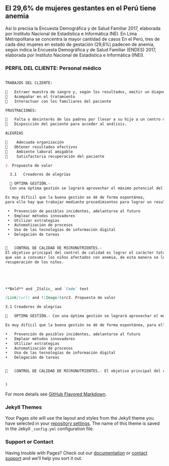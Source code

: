 ## El 29,6% de mujeres gestantes en el Perú tiene anemia
Así lo precisa la Encuesta Demográfica y de Salud Familiar 2017, elaborada por Instituto Nacional de Estadística e Informática INEI. En Lima Metropolitana se concentra la mayor cantidad de casos
En el Perú, tres de cada diez mujeres en estado de gestación (29,6%) padecen de anemia, según indica la Encuesta Demográfica y de Salud Familiar (ENDES) 2017, elaborada por Instituto Nacional de Estadística e Informática (INEI).


### PERFIL DEL CLIENTE: Personal médico


```markdown

TRABAJOS DEL CLIENTE:

	Extraer muestra de sangre y, según los resultados, emitir un diagnostico
	Acompañar en el tratamiento
	Interactuar con los familiares del paciente

FRUSTRACIONES:

	Falta o desinterés de los padres por llevar a su hijo a un centro médico.
	Disposición del paciente para acceder al análisis.

ALEGRIAS

	 Adecuada organización
	Obtener resultados efectivos
	 Ambiente laboral amigable
	 Satisfactoria recuperación del paciente 

3. Propuesta de valor

  3.1	Creadores de alegrías

  	OPTIMA GESTIÓN.-  
  Con una óptima gestión se logrará aprovechar el máximo potencial del personal médico. 

Es muy difícil que la buena gestión se dé de forma espontánea,
para ello hay que trabajar mediante procedimientos para lograr un resultado ideal:

 •	Prevención de posibles incidentes, adelantarse al futuro  
 •	Emplear métodos innovadores 
 •	Utilizar estrategias 
 •	Automatización de procesos
 •	Uso de las tecnologías de información digital
 •	Delegación de tareas


	CONTROL DE CALIDAD DE MICRONUTRIENTES.-  
El objetivo principal del control de calidad es lograr el carácter total en los micronutrientes 
que van a consumir los niños afectados con anemia, de esta manera se logrará una satisfactoriar  
recuperación de los niños. 





**Bold** and _Italic_ and `Code` text

[Link](url) and ![Image](src3. Propuesta de valor

3.1	Creadores de alegrías

	OPTIMA GESTIÓN.- Con una óptima gestión se logrará aprovechar el máximo potencial del personal médico. 

Es muy difícil que la buena gestión se dé de forma espontánea, para ello hay que trabajar mediante procedimientos para lograr un resultado ideal:

•	Prevención de posibles incidentes, adelantarse al futuro  
•	Emplear métodos innovadores 
•	Utilizar estrategias 
•	Automatización de procesos
•	Uso de las tecnologías de información digital
•	Delegación de tareas


	CONTROL DE CALIDAD DE MICRONUTRIENTES.- El objetivo principal del control de calidad es lograr el carácter total en los micronutrientes que van a consumir los niños afectados con anemia, de esta manera se logrará una satisfactoria recuperación de los niños. 


)
```

For more details see [GitHub Flavored Markdown](https://guides.github.com/features/mastering-markdown/).

### Jekyll Themes

Your Pages site will use the layout and styles from the Jekyll theme you have selected in your [repository settings](https://github.com/hassanhurtado/-pagina-web-anemia/settings). The name of this theme is saved in the Jekyll `_config.yml` configuration file.

### Support or Contact

Having trouble with Pages? Check out our [documentation](https://help.github.com/categories/github-pages-basics/) or [contact support](https://github.com/contact) and we’ll help you sort it out.
